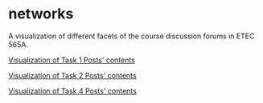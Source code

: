 # networks

A visualization of different facets of the course discussion forums in ETEC 565A.

[Visualization of Task 1 Posts' contents](t1-posts)

[Visualization of Task 2 Posts' contents](t2-posts)

[Visualization of Task 4 Posts' contents](t4-posts)
